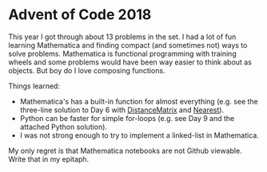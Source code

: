 # Advent of Code 2018

This year I got through about 13 problems in the set. I had a lot of fun learning Mathematica and finding compact (and sometimes not) ways to solve problems. Mathematica is functional programming with training wheels and some problems would have been way easier to think about as objects. But boy do I love composing functions.

Things learned:
* Mathematica's has a built-in function for almost everything (e.g. see the three-line solution to Day 6 with [DistanceMatrix](https://reference.wolfram.com/language/ref/DistanceMatrix.html) and [Nearest](https://reference.wolfram.com/language/ref/Nearest.html)).
* Python can be faster for simple for-loops (e.g. see Day 9 and the attached Python solution).
* I was not strong enough to try to implement a linked-list in Mathematica.

My only regret is that Mathematica notebooks are not Github viewable. Write that in my epitaph.
